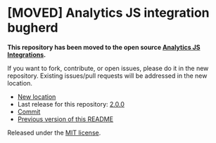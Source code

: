 
# [MOVED] Analytics JS integration bugherd

**This repository has been moved to the open source [Analytics JS Integrations](https://github.com/segmentio/analytics.js-integrations).**

If you want to fork, contribute, or open issues, please do it in the new repository. Existing issues/pull requests will be addressed in the new location.

* [New location](https://github.com/segmentio/analytics.js-integrations/tree/master/integrations/bugherd)
* Last release for this repository: [2.0.0](https://github.com/segment-integrations/analytics.js-integration-bugherd/releases/tag/2.0.0)
* [Commit](https://github.com/segmentio/analytics.js-integrations/commit/a3cda73279d70f62ff3cb7a19c44713b4dfb4fd6)
* [Previous version of this README](README-OLD.md)

Released under the [MIT license](LICENSE).
